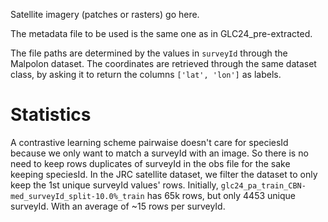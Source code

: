 Satellite imagery (patches or rasters) go here.

The metadata file to be used is the same one as in GLC24_pre-extracted.

The file paths are determined by the values in `surveyId` through the Malpolon dataset.
The coordinates are retrieved through the same dataset class, by asking it to return the columns `['lat', 'lon']` as labels.

# Statistics
A contrastive learning scheme pairwaise doesn't care for speciesId because we only want to match a surveyId with an image. So there is no need to keep rows duplicates of surveyId in the obs file for the sake keeping speciesId.
In the JRC satellite dataset, we filter the dataset to only keep the 1st unique surveyId values' rows. Initially, `glc24_pa_train_CBN-med_surveyId_split-10.0%_train` has 65k rows, but only 4453 unique surveyId. With an average of ~15 rows per surveyId.
